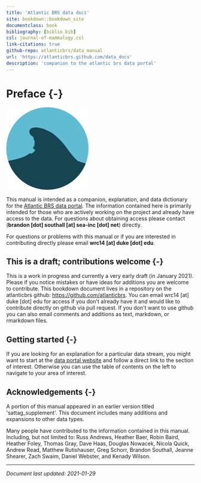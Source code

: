 ```yaml
---
title: 'Atlantic BRS data docs'
site: bookdown::bookdown_site
documentclass: book
bibliography: [biblio.bib]
csl: journal-of-mammalogy.csl
link-citations: true
github-repo: atlanticbrs/data_manual
url: 'https://atlanticbrs.github.com/data_docs'
description: 'companion to the atlantic brs data portal'
---
```


# Preface {-}

![](images/logo.svg)

This manual is intended as a companion, explanation, and data dictionary for the [Atlantic BRS data portal](https://brsdataportalbeta.netlify.app). The information contained here is primarily intended for those who are actively working on the project and already have access to the data. For questions about obtaining access please contact (**brandon [dot] southall [at] sea-inc [dot] net**) directly.

For questions or problems with this manual or if you are interested in contributing directly please email **wrc14 [at] duke [dot] edu**.

## This is a draft; contributions welcome {-}

This is a work in progress and currently a very early draft (in January 2021). Please if you notice mistakes or have ideas for additions you are welcome to contribute. This bookdown document lives in a repository on the atlanticbrs github: https://github.com/atlanticbrs. You can email wrc14 [at] duke [dot] edu for access if you don't already have it and would like to contribute directly on github via pull request. If you don't want to use github you can also email comments and additions as text, markdown, or rmarkdown files.

## Getting started {-}

If you are looking for an explanation for a particular data stream, you might want to start at the [data portal website](https://brsdataportalbeta.netlify.app) and follow a direct link to the section of interest. Otherwise you can use the table of contents on the left to navigate to your area of interest.

## Acknowledgements {-}

A portion of this manual appeared in an earlier version titled 'sattag_supplement'. This document includes many additions and expansions to other data types.

Many people have contributed to the information contained in this manual. Including, but not limited to:
Russ Andrews, 
Heather Baer, 
Robin Baird, 
Heather Foley, 
Thomas Gray,
Dave Haas, 
Douglas Nowacek,
Nicola Quick, 
Andrew Read,
Matthew Rutishauser, 
Greg Schorr, 
Brandon Southall,
Jeanne Shearer, 
Zach Swaim,
Daniel Webster,
and 
Kenady Wilson.

----

_Document last updated: 2021-01-29_

